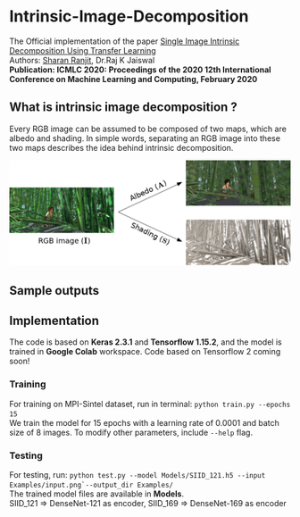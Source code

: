 # Intrinsic-Image-Decomposition
The Official implementation of the paper [Single Image Intrinsic Decomposition Using Transfer Learning](https://dl.acm.org/doi/abs/10.1145/3383972.3384062)  
Authors: [Sharan Ranjit](https://github.com/Sharanranjit/), Dr.Raj K Jaiswal  
**Publication: ICMLC 2020: Proceedings of the 2020 12th International Conference on Machine Learning and Computing, February 2020** 

## What is intrinsic image decomposition ?
Every RGB image can be assumed to be composed of two maps, which are albedo and shading. In simple words, separating an RGB image into these two maps describes the idea behind intrinsic decomposition.

![alt text](https://github.com/Sharanranjit/Intrinsic-Image-Decomposition/blob/master/demo.png "Demonstration of IID")

## Sample outputs
## Implementation
The code is based on **Keras 2.3.1** and **Tensorflow 1.15.2**, and the model is trained in **Google Colab** workspace. Code based on Tensorflow 2 coming soon!
### Training
For training on MPI-Sintel dataset, run in terminal: ``` python train.py --epochs 15 ```  
We train the model for 15 epochs with a learning rate of 0.0001 and batch size of 8 images. To modify other parameters, include ``` --help ``` flag.
### Testing
For testing, run: ``` python test.py --model Models/SIID_121.h5 --input Examples/input.png`--output_dir Examples/ ```  
The trained model files are available in **Models**.  
SIID_121 => DenseNet-121 as encoder, SIID_169 => DenseNet-169 as encoder


 
